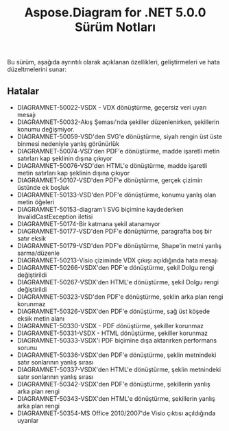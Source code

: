﻿---
title: Aspose.Diagram for .NET 5.0.0 Sürüm Notları
type: docs
weight: 100
url: /tr/net/aspose-diagram-for-net-5-0-0-release-notes/
---
Bu sürüm, aşağıda ayrıntılı olarak açıklanan özellikleri, geliştirmeleri ve hata düzeltmelerini sunar:
## **Hatalar**
- DIAGRAMNET-50022-VSDX - VDX dönüştürme, geçersiz veri uyarı mesajı
- DIAGRAMNET-50032-Akış Şeması'nda şekiller düzenlenirken, şekillerin konumu değişmiyor.
- DIAGRAMNET-50059-VSD'den SVG'e dönüştürme, siyah rengin üst üste binmesi nedeniyle yanlış görünürlük
- DIAGRAMNET-50074-VSD'den PDF'e dönüştürme, madde işaretli metin satırları kap şeklinin dışına çıkıyor
- DIAGRAMNET-50076-VSD'den HTML'e dönüştürme, madde işaretli metin satırları kap şeklinin dışına çıkıyor
- DIAGRAMNET-50107-VSD'den PDF'e dönüştürme, gerçek çizimin üstünde ek boşluk
- DIAGRAMNET-50133-VSD'den PDF'e dönüştürme, konumu yanlış olan metin öğeleri
- DIAGRAMNET-50153-diagram'i SVG biçimine kaydederken InvalidCastException iletisi
- DIAGRAMNET-50174-Bir katmana şekil atanamıyor
- DIAGRAMNET-50177-VSD'den PDF'e dönüştürme, paragrafta boş bir satır eksik
- DIAGRAMNET-50179-VSD'den PDF'e dönüştürme, Shape'in metni yanlış sarma/düzenle
- DIAGRAMNET-50213-Visio çiziminde VDX çıkışı açıldığında hata mesajı
- DIAGRAMNET-50266-VSDX'den PDF'e dönüştürme, şekil Dolgu rengi değiştirildi
- DIAGRAMNET-50267-VSDX'den HTML'e dönüştürme, şekil Dolgu rengi değiştirildi
- DIAGRAMNET-50323-VSD'den PDF'e dönüştürme, şeklin arka plan rengi korunmaz
- DIAGRAMNET-50326-VSDX'den PDF'e dönüştürme, sağ üst köşede eksik metin alanı
- DIAGRAMNET-50330-VSDX - PDF dönüştürme, şekiller korunmaz
- DIAGRAMNET-50331-VSDX - HTML dönüştürme, şekiller korunmaz
- DIAGRAMNET-50333-VSDX'i PDF biçimine dışa aktarırken performans sorunu
- DIAGRAMNET-50336-VSDX'den PDF'e dönüştürme, şeklin metnindeki satır sonlarının yanlış sırası
- DIAGRAMNET-50337-VSDX'den HTML'e dönüştürme, şeklin metnindeki satır sonlarının yanlış sırası
- DIAGRAMNET-50342-VSDX'den PDF'e dönüştürme, şekillerin yanlış arka plan rengi
- DIAGRAMNET-50343-VSDX'den HTML'e dönüştürme, şekillerin yanlış arka plan rengi
- DIAGRAMNET-50354-MS Office 2010/2007'de Visio çıktısı açıldığında uyarılar
